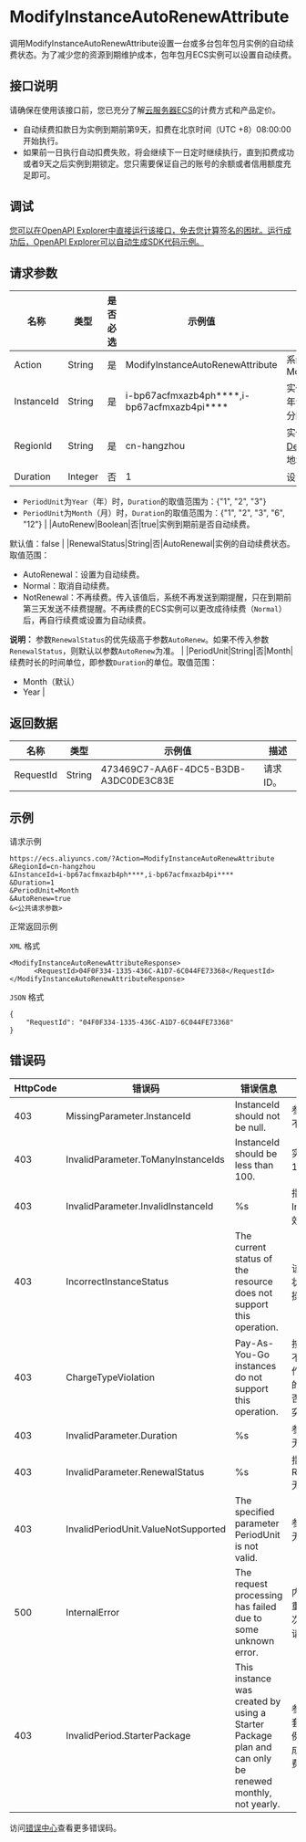 # ModifyInstanceAutoRenewAttribute

调用ModifyInstanceAutoRenewAttribute设置一台或多台包年包月实例的自动续费状态。为了减少您的资源到期维护成本，包年包月ECS实例可以设置自动续费。

## 接口说明

请确保在使用该接口前，您已充分了解[云服务器ECS](https://www.alibabacloud.com/product/ecs#pricing)的计费方式和产品定价。

-   自动续费扣款日为实例到期前第9天，扣费在北京时间（UTC +8）08:00:00开始执行。
-   如果前一日执行自动扣费失败，将会继续下一日定时继续执行，直到扣费成功或者9天之后实例到期锁定。您只需要保证自己的账号的余额或者信用额度充足即可。

## 调试

[您可以在OpenAPI Explorer中直接运行该接口，免去您计算签名的困扰。运行成功后，OpenAPI Explorer可以自动生成SDK代码示例。](https://api.aliyun.com/#product=Ecs&api=ModifyInstanceAutoRenewAttribute&type=RPC&version=2014-05-26)

## 请求参数

|名称|类型|是否必选|示例值|描述|
|--|--|----|---|--|
|Action|String|是|ModifyInstanceAutoRenewAttribute|系统规定参数。取值：ModifyInstanceAutoRenewAttribute |
|InstanceId|String|是|i-bp67acfmxazb4ph\*\*\*\*,i-bp67acfmxazb4pi\*\*\*\*|实例ID。支持批量设置最多100个包年包月实例，多个实例ID以英文逗号分隔。 |
|RegionId|String|是|cn-hangzhou|实例所属的地域ID。您可以调用[DescribeRegions](~~25609~~)查看最新的阿里云地域列表。 |
|Duration|Integer|否|1|设置实例自动续费时长。

 -   `PeriodUnit`为`Year`（年）时，`Duration`的取值范围为：\{"1", "2", "3"\}
-   `PeriodUnit`为`Month`（月）时，`Duration`的取值范围为：\{"1", "2", "3", "6", "12"\} |
|AutoRenew|Boolean|否|true|实例到期前是否自动续费。

 默认值：false |
|RenewalStatus|String|否|AutoRenewal|实例的自动续费状态。取值范围：

 -   AutoRenewal：设置为自动续费。
-   Normal：取消自动续费。
-   NotRenewal：不再续费。传入该值后，系统不再发送到期提醒，只在到期前第三天发送不续费提醒。不再续费的ECS实例可以更改成待续费（`Normal`）后，再自行续费或设置为自动续费。

 **说明：** 参数`RenewalStatus`的优先级高于参数`AutoRenew`。如果不传入参数`RenewalStatus`，则默认以参数`AutoRenew`为准。 |
|PeriodUnit|String|否|Month|续费时长的时间单位，即参数`Duration`的单位。取值范围：

 -   Month（默认）
-   Year |

## 返回数据

|名称|类型|示例值|描述|
|--|--|---|--|
|RequestId|String|473469C7-AA6F-4DC5-B3DB-A3DC0DE3C83E|请求ID。 |

## 示例

请求示例

```
https://ecs.aliyuncs.com/?Action=ModifyInstanceAutoRenewAttribute
&RegionId=cn-hangzhou
&InstanceId=i-bp67acfmxazb4ph****,i-bp67acfmxazb4pi****
&Duration=1
&PeriodUnit=Month
&AutoRenew=true
&<公共请求参数>
```

正常返回示例

`XML` 格式

```
<ModifyInstanceAutoRenewAttributeResponse>
      <RequestId>04F0F334-1335-436C-A1D7-6C044FE73368</RequestId>
</ModifyInstanceAutoRenewAttributeResponse>
```

`JSON` 格式

```
{
    "RequestId": "04F0F334-1335-436C-A1D7-6C044FE73368"
}
```

## 错误码

|HttpCode|错误码|错误信息|描述|
|--------|---|----|--|
|403|MissingParameter.InstanceId|InstanceId should not be null.|参数InstanceId不能为空。|
|403|InvalidParameter.ToManyInstanceIds|InstanceId should be less than 100.|实例数应小于100。|
|403|InvalidParameter.InvalidInstanceId|%s|指定的参数InstanceId无效。|
|403|IncorrectInstanceStatus|The current status of the resource does not support this operation.|该资源目前的状态不支持此操作。|
|403|ChargeTypeViolation|Pay-As-You-Go instances do not support this operation.|按量付费实例不支持该操作，检查实例的付费类型是否与该操作冲突。|
|403|InvalidParameter.Duration|%s|参数Duration无效。|
|403|InvalidParameter.RenewalStatus|%s|指定的参数RenewalStatus无效。|
|403|InvalidPeriodUnit.ValueNotSupported|The specified parameter PeriodUnit is not valid.|参数PeriodUnit无效。|
|500|InternalError|The request processing has failed due to some unknown error.|内部错误，请重试。如果多次尝试失败，请提交工单。|
|403|InvalidPeriod.StarterPackage|This instance was created by using a Starter Package plan and can only be renewed monthly, not yearly.|参加了入门级套餐活动的实例，只能设置成每月自动续费。|

访问[错误中心](https://error-center.alibabacloud.com/status/product/Ecs)查看更多错误码。

